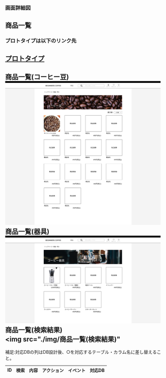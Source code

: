 ### 画面詳細図
## 商品一覧
### プロトタイプは以下のリンク先
[プロトタイプ](https://www.figma.com/file/Oa2XrfbS2Hee9dSI9acZXo/coffee?node-id=0%3A1)
---
商品一覧(コーヒー豆)<br>
<img src="./img/商品一覧(コーヒー豆).png" width="500"><br>
商品一覧(器具)<br>
<img src="./img/商品一覧(器具).png" width="500"><br>
商品一覧(検索結果)<br>
<img src="./img/商品一覧(検索結果)"<br>
---

補足:対応DBの列はDB設計後、○を対応するテーブル・カラム名に差し替えること。

| ID | 検索 | 内容 | アクション | イベント | 対応DB |
|----|-----|-----|---------|--------|-------|
